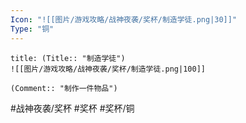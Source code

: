 ```yaml
---
Icon: "![[图片/游戏攻略/战神夜袭/奖杯/制造学徒.png|30]]"
Type: "铜"
---
```

```ad-common-bronze-trophy
title: (Title:: "制造学徒")
![[图片/游戏攻略/战神夜袭/奖杯/制造学徒.png|100]]

(Comment:: "制作一件物品")
```

#战神夜袭/奖杯 #奖杯 #奖杯/铜

